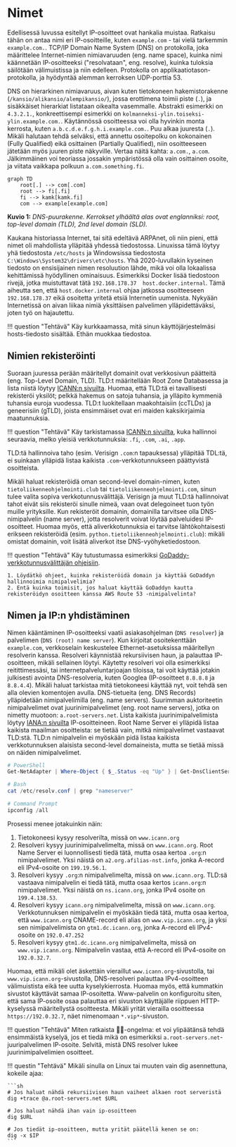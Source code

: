 # Nimet

Edellisessä luvussa esitellyt IP-osoitteet ovat hankalia muistaa. Ratkaisu tähän on antaa nimi eri IP-osoitteille, kuten `example.com` - tai vielä tarkemmin `example.com.`. TCP/IP Domain Name System (DNS) on protokolla, joka määrittelee Internet-nimien nimiavaruuden (eng. name space), kuinka nimi käännetään IP-osoitteeksi ("resolvataan", eng. resolve), kuinka tuloksia säilötään välimuistissa ja niin edelleen. Protokolla on applikaatiotason-protokolla, ja hyödyntää alemman kerroksen UDP-porttia 53. 

DNS on hierarkinen nimiavaruus, aivan kuten tietokoneen hakemistorakenne (`/kansio/alikansio/alempikansio/`), jossa erottimena toimii piste (`.`), ja sisäkkäiset hierarkiat listataan oikealta vasemmalle. Abstrakti esimerkki on `4.3.2.1.`, konkreettisempi esimerkki on `kolmanneksi-ylin.toiseksi-ylin.example.com.`. Käytännössä osoitteessa voi olla hyvinkin monta kerrosta, kuten `a.b.c.d.e.f.g.h.i.example.com.`. Puu alkaa juuresta (`.`). Mikäli halutaan tehdä selväksi, että annettu osoitepolku on kokonainen (Fully Qualified) eikä osittainen (Partially Qualified), niin osoitteeseen jätetään myös juuren piste näkyville. Vertaa näitä kahta: `a.com.`, `a.com`. Jälkimmäinen voi teoriassa jossakin ympäristössä olla vain osittainen osoite, ja viitata vaikkapa polkuun `a.com.something.fi`.

```mermaid
graph TD
    root[.] --> com[.com]
    root --> fi[.fi]
    fi --> kamk[kamk.fi]
    com --> example[example.com]
```
**Kuvio 1:** *DNS-puurakenne. Kerrokset ylhäältä alas ovat englanniksi: root, top-level domain (TLD), 2nd level domain (SLD).*

Kaukana historiassa Internet, tai sitä edeltävä ARPAnet, oli niin pieni, että nimet oli mahdollista ylläpitää yhdessä tiedostossa. Linuxissa tämä löytyy yhä tiedostosta `/etc/hosts` ja Windowsissa tiedostosta `C:\Windows\System32\drivers\etc\hosts`. Yhä 2020-luvullakin kyseinen tiedosto on ensisijainen nimen resoluution lähde, mikä voi olla lokaalissa kehittämissä hyödyllinen ominaisuus. Esimerkiksi Docker lisää tiedostoon rivejä, jotka muistuttavat tätä `192.168.178.37  host.docker.internal`. Tämä aiheutta sen, että `host.docker.internal` ohjaa jatkossa osoitteeseen `192.168.178.37` eikä osoitetta yritetä etsiä Internetin uumenista. Nykyään Internetissä on aivan liikaa nimiä yksittäisen palvelimen ylläpidettäväksi, joten työ on hajautettu.

!!! question "Tehtävä"
    Käy kurkkaamassa, mitä sinun käyttöjärjestelmäsi hosts-tiedosto sisältää. Ethän muokkaa tiedostoa.

## Nimien rekisteröinti

Suoraan juuressa perään määritellyt domainit ovat verkkosivun päätteitä (eng. Top-Level Domain, TLD). TLD:t määritellään Root Zone Databasessa ja lista niistä löytyy [ICANN:n sivuilta](https://www.iana.org/domains/root/db). Huomaa, että TLD:tä ei tavallisesti rekisteröi yksilöt; pelkkä hakemus on satoja tuhansia, ja ylläpito kymmeniä tuhansia euroja vuodessa. TLD:t luokitellaan maakohtaisiin (ccTLDs) ja geneerisiin (gTLD), joista ensimmäiset ovat eri maiden kaksikirjaimia maatunnuksia.

!!! question "Tehtävä"
    Käy tarkistamassa [ICANN:n sivuilta](https://www.iana.org/domains/root/db), kuka hallinnoi seuraavia, melko yleisiä verkkotunnuksia: `.fi`, `.com`, `.ai`, `.app`.

TLD:tä hallinnoiva taho (esim. Verisign `.com`:n tapauksessa) ylläpitää TDL:tä, ei suinkaan ylläpidä listaa kaikista `.com`-verkkotunnukseen päättyvistä osoitteista. 

Mikäli haluat rekisteröidä oman second-level domain-nimen, kuten `tietoliikenneohjelmointi.club` tai `tietoliikenneohjelmointi.com`, sinun tulee valita sopiva verkkotunnusvälittäjä. Verisign ja muut TLD:tä hallinnoivat tahot eivät siis rekisteröi sinulle nimeä, vaan ovat delegoineet tuon työn muille yrityksille. Kun rekisteröit domainin, domainilla tarvitsee olla DNS-nimipalvelin (name server), jotta resolverit voivat löytää palveluidesi IP-osoitteet. Huomaa myös, että aliverkkotunnuksia ei tarvitse lähtökohtaisesti erikseen rekisteröidä (esim. `python.tietoliikenneohjelmointi.club`): mikäli omistat domainin, voit lisätä aliverkot itse DNS-vyöhyketiedostoon.

!!! question "Tehtävä"
    Käy tutustumassa esimerkiksi [GoDaddy-verkkotunnusvälittäjän ohjeisiin](https://fi.godaddy.com/help/verkkotunnukset-1000003). 
    
    1. Löydätkö ohjeet, kuinka rekisteröidä domain ja käyttää GoDaddyn hallinnoimia nimipalvelimia? 
    2. Entä kuinka toimisit, jos haluat käyttää GoDaddyn kautta rekisteröidyn osoitteen kanssa AWS Route 53 -nimipalvelinta?

## Nimen ja IP:n yhdistäminen

Nimen kääntäminen IP-osoitteeksi vaatii asiakasohjelman (`DNS resolver`) ja palvelimen (`DNS (root) name server`). Kun kirjoitat osoitekenttään `example.com`, verkkoselain keskustelee Ethernet-asetuksissa määritellyn resolverin kanssa. Resolveri käynnistää rekursiivisen haun, ja palauttaa IP-osoitteen, mikäli sellainen löytyi. Käytetty resolveri voi olla esimerkiksi reitittimessäsi, tai internetpalveluntarjoajan tiloissa, tai voit käyttää jotakin julkisesti avointa DNS-resolveria, kuten Googlea (IP-osoitteet `8.8.8.8` ja `8.8.4.4`). Mikäli haluat tarkistaa mitä tietokoneesi käyttää nyt, voit tehdä sen alla olevien komentojen avulla. DNS-tietueita (eng. DNS Records) ylläpidetään nimipalvelimilla (eng. name servers). Suurimman auktoriteetin nimipalvelimet ovat juurinimipalvelimet (eng. root name servers), jotka on nimetty muotoon: `a.root-servers.net`. Lista kaikista juurinimipalvelimista löytyy [IANA:n sivuilta](https://www.iana.org/domains/root/servers) IP-osoitteineen. Root Name Server ei ylläpidä listaa kaikista maailman osoitteista: se tietää vain, mitkä nimipalvelimet vastaavat TLD:stä. TLD:n nimipalvelin ei myöskään pidä listaa kaikista verkkotunnuksen alaisista second-level domaineista, mutta se tietää missä on näiden nimipalvelimet.

```powershell
# PowerShell
Get-NetAdapter | Where-Object { $_.Status -eq "Up" } | Get-DnsClientServerAddress

# Bash
cat /etc/resolv.conf | grep "nameserver"

# Command Prompt
ipconfig /all
```

Prosessi menee jotakuinkin näin:

1. Tietokoneesi kysyy resolverilta, missä on `www.icann.org`
2. Resolveri kysyy juurinimipalvelimelta, missä on `www.icann.org`. Root Name Server ei luonnollisesti tiedä tätä, mutta osaa kertoa `.org`:n nimipalvelimet. Yksi näistä on `a2.org.afilias-nst.info`, jonka A-record eli IPv4-osoite on  `199.19.56.1`.
3. Resolveri kysyy `.org`:n nimipalvelimelta, missä on `www.icann.org`. TLD:sä vastaava nimipalvelin ei tiedä tätä, mutta osaa kertos `icann.org`:n nimipalvelimet. Yksi näistä on `ns.icann.org`, jonka IPv4 osoite on `199.4.138.53`.
4. Resolveri kysyy `icann.org` nimipalvelimelta, missä on `www.icann.org`. Verkkotunnuksen nimipalvelin ei myöskään tiedä tätä, mutta osaa kertoa, että `www.icann.org` CNAME-record eli alias on `www.vip.icann.org`, ja yksi sen nimipalvelimista on `gtm1.dc.icann.org`, jonka A-record eli IPv4-osoite on `192.0.47.252`
5. Resolveri kysyy `gtm1.dc.icann.org` nimipalvelimelta, missä on `www.vip.icann.org`. Nimipalvelin vastaa, että A-record eli IPv4-osoite on `192.0.32.7`.

Huomaa, että mikäli olet äskettäin vieraillut `www.icann.org`-sivustolla, tai `www.vip.icann.org`-sivustolla, DNS-resolveri palauttaa IPv4-osoitteen välimuistista eikä tee uutta kyselykierrosta. Huomaa myös, että kummatkin sivustot käyttävät samaa IP-osoitetta. Www-palvelin on konfiguroitu siten, että sama IP-osoite osaa palauttaa eri sivuston käyttäjälle riippuen HTTP-kyselyssä määritellystä osoitteesta. Mikäli yrität vierailla osoitteessa `https://192.0.32.7`, näet nimenomaan `*.vip*`-sivuston.

!!! question "Tehtävä"
    Miten ratkaista :egg::chicken:-ongelma: et voi ylipäätänsä tehdä ensimmäistä kyselyä, jos et tiedä mikä on esimerkiksi `a.root-servers.net`-juuripalvelimen IP-osoite. Selvitä, mistä DNS resolver lukee juurinimipalvelimien osoitteet. 

!!! questin "Tehtävä"
    Mikäli sinulla on Linux tai muuten vain dig asennettuna, kokeile ajaa:

    ```sh
    # Jos haluat nähdä rekursiivisen haun vaiheet alkaen root serveristä
    dig +trace @a.root-servers.net $URL
    
    # Jos haluat nähdä ihan vain ip-osoitteen
    dig $URL
    
    # Jos tiedät ip-osoitteen, mutta yrität päätellä kenen se on:
    dig -x $IP
    ```
